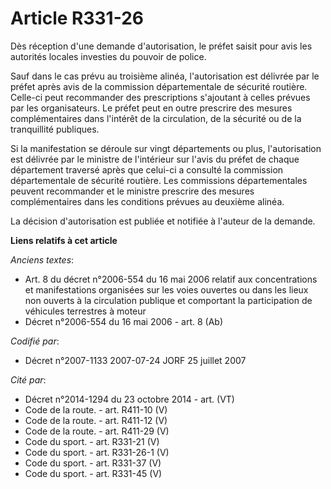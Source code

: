# Article R331-26

Dès réception d'une demande d'autorisation, le préfet saisit pour avis les autorités locales investies du pouvoir de police.

Sauf dans le cas prévu au troisième alinéa, l'autorisation est délivrée par le préfet après avis de la commission
départementale de sécurité routière. Celle-ci peut recommander des prescriptions s'ajoutant à celles prévues par les
organisateurs. Le préfet peut en outre prescrire des mesures complémentaires dans l'intérêt de la circulation, de la sécurité
ou de la tranquillité publiques.

Si la manifestation se déroule sur vingt départements ou plus, l'autorisation est délivrée par le ministre de l'intérieur sur
l'avis du préfet de chaque département traversé après que celui-ci a consulté la commission départementale de sécurité
routière. Les commissions départementales peuvent recommander et le ministre prescrire des mesures complémentaires dans les
conditions prévues au deuxième alinéa.

La décision d'autorisation est publiée et notifiée à l'auteur de la demande.

**Liens relatifs à cet article**

_Anciens textes_:

  - Art. 8 du décret n°2006-554 du 16 mai 2006 relatif aux concentrations et manifestations organisées sur les voies ouvertes ou dans les lieux non ouverts à la circulation publique et comportant la participation de véhicules terrestres à moteur
  - Décret n°2006-554 du 16 mai 2006 - art. 8 (Ab)

_Codifié par_:

  - Décret n°2007-1133 2007-07-24 JORF 25 juillet 2007

_Cité par_:

  - Décret n°2014-1294 du 23 octobre 2014 - art. (VT)
  - Code de la route. - art. R411-10 (V)
  - Code de la route. - art. R411-12 (V)
  - Code de la route. - art. R411-29 (V)
  - Code du sport. - art. R331-21 (V)
  - Code du sport. - art. R331-26-1 (V)
  - Code du sport. - art. R331-37 (V)
  - Code du sport. - art. R331-45 (V)
